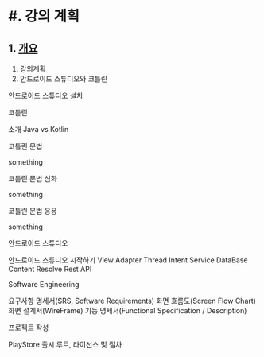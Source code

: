 # #. 강의 계획

 ## 1. [개요](L)
  1. 강의계획
  2. 안드로이드 스튜디오와 코틀린
 

 안드로이드 스튜디오 설치
  
 코틀린
 
   소개
   Java vs Kotlin
  

 코틀린 문법
 
   something
   
  

 코틀린 문법 심화
 
   something
   
  

 코틀린 문법 응용
 
   something
   
  



 안드로이드 스튜디오
 
   안드로이드 스튜디오 시작하기
   View
   Adapter
   Thread
   Intent
   Service
   DataBase
   Content Resolve
   Rest API
  

 Software Engineering
 
   요구사항 명세서(SRS, Software Requirements)
   화면 흐름도(Screen Flow Chart)
   화면 설계서(WireFrame)
   기능 명세서(Functional Specification / Description)
  
 프로젝트 작성
 
   PlayStore 출시 루트, 라이선스 및 절차
  
